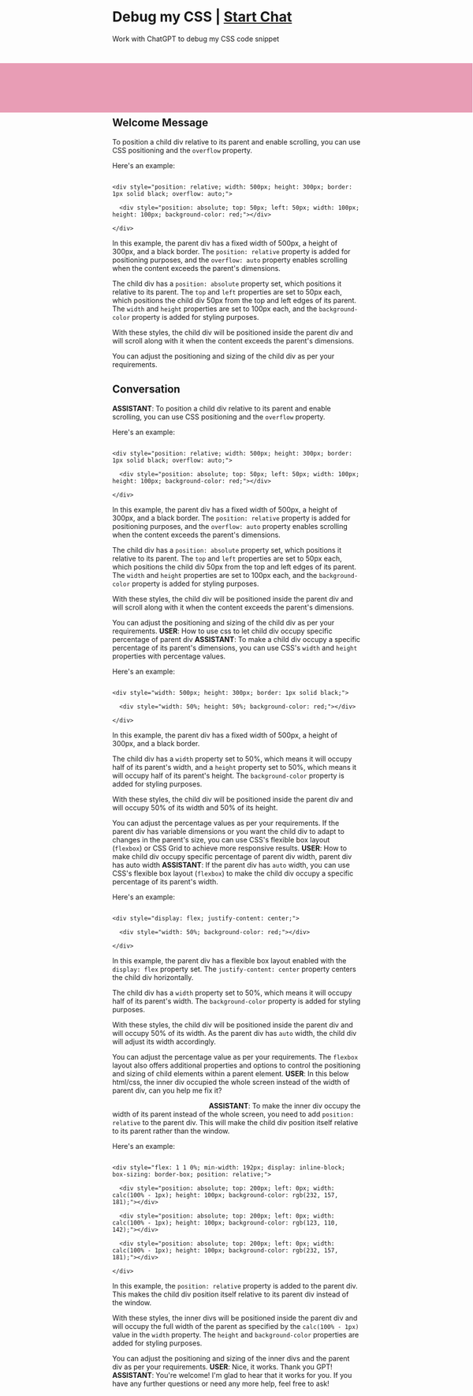 

# Debug my CSS | [Start Chat](https://gptcall.net/chat.html?data=%7B%22contact%22%3A%7B%22id%22%3A%22CswstgnWjYCx_7BbtYJ-O%22%2C%22flow%22%3Atrue%7D%7D)
Work with ChatGPT to debug my CSS code snippet

# Prompt

```
How to use css to put child div on specific position relative to parent div and scroll together
```

## Welcome Message
To position a child div relative to its parent and enable scrolling, you can use CSS positioning and the `overflow` property.



Here's an example:



```

<div style="position: relative; width: 500px; height: 300px; border: 1px solid black; overflow: auto;">

  <div style="position: absolute; top: 50px; left: 50px; width: 100px; height: 100px; background-color: red;"></div>

</div>

```



In this example, the parent div has a fixed width of 500px, a height of 300px, and a black border. The `position: relative` property is added for positioning purposes, and the `overflow: auto` property enables scrolling when the content exceeds the parent's dimensions.



The child div has a `position: absolute` property set, which positions it relative to its parent. The `top` and `left` properties are set to 50px each, which positions the child div 50px from the top and left edges of its parent. The `width` and `height` properties are set to 100px each, and the `background-color` property is added for styling purposes.



With these styles, the child div will be positioned inside the parent div and will scroll along with it when the content exceeds the parent's dimensions.



You can adjust the positioning and sizing of the child div as per your requirements.

## Conversation

**ASSISTANT**: To position a child div relative to its parent and enable scrolling, you can use CSS positioning and the `overflow` property.



Here's an example:



```

<div style="position: relative; width: 500px; height: 300px; border: 1px solid black; overflow: auto;">

  <div style="position: absolute; top: 50px; left: 50px; width: 100px; height: 100px; background-color: red;"></div>

</div>

```



In this example, the parent div has a fixed width of 500px, a height of 300px, and a black border. The `position: relative` property is added for positioning purposes, and the `overflow: auto` property enables scrolling when the content exceeds the parent's dimensions.



The child div has a `position: absolute` property set, which positions it relative to its parent. The `top` and `left` properties are set to 50px each, which positions the child div 50px from the top and left edges of its parent. The `width` and `height` properties are set to 100px each, and the `background-color` property is added for styling purposes.



With these styles, the child div will be positioned inside the parent div and will scroll along with it when the content exceeds the parent's dimensions.



You can adjust the positioning and sizing of the child div as per your requirements.
**USER**: How to use css to let child div occupy specific percentage of parent div
**ASSISTANT**: To make a child div occupy a specific percentage of its parent's dimensions, you can use CSS's `width` and `height` properties with percentage values.



Here's an example:



```

<div style="width: 500px; height: 300px; border: 1px solid black;">

  <div style="width: 50%; height: 50%; background-color: red;"></div>

</div>

```



In this example, the parent div has a fixed width of 500px, a height of 300px, and a black border. 



The child div has a `width` property set to 50%, which means it will occupy half of its parent's width, and a `height` property set to 50%, which means it will occupy half of its parent's height. The `background-color` property is added for styling purposes.



With these styles, the child div will be positioned inside the parent div and will occupy 50% of its width and 50% of its height.



You can adjust the percentage values as per your requirements. If the parent div has variable dimensions or you want the child div to adapt to changes in the parent's size, you can use CSS's flexible box layout (`flexbox`) or CSS Grid to achieve more responsive results.
**USER**: How to make child div occupy specific percentage of parent div width, parent div has auto width
**ASSISTANT**: If the parent div has `auto` width, you can use CSS's flexible box layout (`flexbox`) to make the child div occupy a specific percentage of its parent's width.



Here's an example:



```

<div style="display: flex; justify-content: center;">

  <div style="width: 50%; background-color: red;"></div>

</div>

```



In this example, the parent div has a flexible box layout enabled with the `display: flex` property set. The `justify-content: center` property centers the child div horizontally. 



The child div has a `width` property set to 50%, which means it will occupy half of its parent's width. The `background-color` property is added for styling purposes.



With these styles, the child div will be positioned inside the parent div and will occupy 50% of its width. As the parent div has `auto` width, the child div will adjust its width accordingly.



You can adjust the percentage value as per your requirements. The `flexbox` layout also offers additional properties and options to control the positioning and sizing of child elements within a parent element.
**USER**: In this below html/css, the inner div occupied the whole screen instead of the width of parent div, can you help me fix it?   <div style="flex: 1 1 0%; min-width: 192px; display: inline-block; box-sizing: border-box;"><div style="position: absolute; top: 200px; left: 0px; width: calc(100% - 1px); height: 100px; background-color: rgb(232, 157, 181);"></div><div style="position: absolute; top: 200px; left: 0px; width: calc(100% - 1px); height: 100px; background-color: rgb(123, 110, 142);"></div><div style="position: absolute; top: 200px; left: 0px; width: calc(100% - 1px); height: 100px; background-color: rgb(232, 157, 181);"></div></div>
**ASSISTANT**: To make the inner div occupy the width of its parent instead of the whole screen, you need to add `position: relative` to the parent div. This will make the child div position itself relative to its parent rather than the window.



Here's an example:



```

<div style="flex: 1 1 0%; min-width: 192px; display: inline-block; box-sizing: border-box; position: relative;">

  <div style="position: absolute; top: 200px; left: 0px; width: calc(100% - 1px); height: 100px; background-color: rgb(232, 157, 181);"></div>

  <div style="position: absolute; top: 200px; left: 0px; width: calc(100% - 1px); height: 100px; background-color: rgb(123, 110, 142);"></div>

  <div style="position: absolute; top: 200px; left: 0px; width: calc(100% - 1px); height: 100px; background-color: rgb(232, 157, 181);"></div>

</div>

```



In this example, the `position: relative` property is added to the parent div. This makes the child div position itself relative to its parent div instead of the window. 



With these styles, the inner divs will be positioned inside the parent div and will occupy the full width of the parent as specified by the `calc(100% - 1px)` value in the `width` property. The `height` and `background-color` properties are added for styling purposes.



You can adjust the positioning and sizing of the inner divs and the parent div as per your requirements.
**USER**: Nice, it works. Thank you GPT!
**ASSISTANT**: You're welcome! I'm glad to hear that it works for you. If you have any further questions or need any more help, feel free to ask!

